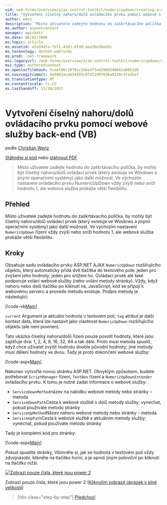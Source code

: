 ```yaml
---
uid: web-forms/overview/ajax-control-toolkit/numericupdown/creating-a-numeric-up-down-control-with-a-web-service-backend-vb
title: "Vytvoření číselný nahoru/dolů ovládacího prvku pomocí webové služby back-end (VB) | Microsoft Docs"
author: wenz
description: "Místo uživatele zadejte hodnotu do zaškrtávacího políčka, by mohly být číselný nahoru/dolů ovládací prvek (který existuje ve Windows a jinými operačními systémy) jako další c..."
ms.author: aspnetcontent
manager: wpickett
ms.date: 06/02/2008
ms.topic: article
ms.assetid: afa59dfa-fef1-43d3-8fdd-aea3be36ed3c
ms.technology: dotnet-webforms
ms.prod: .net-framework
msc.legacyurl: /web-forms/overview/ajax-control-toolkit/numericupdown/creating-a-numeric-up-down-control-with-a-web-service-backend-vb
msc.type: authoredcontent
ms.openlocfilehash: 5ceefd6c18761c2abe3f3a4298d340642a0951d6
ms.sourcegitcommit: 9a9483aceb34591c97451997036a9120c3fe2baf
ms.translationtype: MT
ms.contentlocale: cs-CZ
ms.lasthandoff: 11/10/2017
---
```

<a name="creating-a-numeric-updown-control-with-a-web-service-backend-vb"></a>Vytvoření číselný nahoru/dolů ovládacího prvku pomocí webové služby back-end (VB)
====================
podle [Christian Wenz](https://github.com/wenz)

[Stáhněte si kód](http://download.microsoft.com/download/9/3/f/93f8daea-bebd-4821-833b-95205389c7d0/numericupdown1.vb.zip) nebo [stáhnout PDF](http://download.microsoft.com/download/2/d/c/2dc10e34-6983-41d4-9c08-f78f5387d32b/numericupdown1VB.pdf)

> Místo uživatele zadejte hodnotu do zaškrtávacího políčka, by mohly být číselný nahoru/dolů ovládací prvek (který existuje ve Windows a jinými operačními systémy) jako další možnost. Ve výchozím nastavení ovládacího prvku NumericUpDown vždy zvýší nebo sníží hodnotu 1, ale webová služba prokáže větší flexibilitu.


## <a name="overview"></a>Přehled

Místo uživatele zadejte hodnotu do zaškrtávacího políčka, by mohly být číselný nahoru/dolů ovládací prvek (který existuje ve Windows a jinými operačními systémy) jako další možnost. Ve výchozím nastavení `NumericUpDown` řízení vždy zvýší nebo sníží hodnotu 1, ale webová služba prokáže větší flexibilitu.

## <a name="steps"></a>Kroky

Obsahuje sadu ovládacího prvku ASP.NET AJAX `NumericUpDown` rozšiřujícího objektu, který automaticky přidá dvě tlačítka do textového pole: jeden pro zvýšení jeho hodnoty, jeden pro snížení ho. Ovládací prvek ale také podporuje volání webové služby (nebo volání metody stránky). Vždy, když nahoru nebo dolů tlačítko po kliknutí na, JavaScript, kód se připojí k webovému serveru a provede metodu existuje. Podpis metody je následující:

[!code-vb[Main](creating-a-numeric-up-down-control-with-a-web-service-backend-vb/samples/sample1.vb)]

`current` Argument je aktuální hodnota v textovém poli; `tag` atribut je další kontext data, která lze nastavit jako vlastnost `NumericUpDown` rozšiřujícího objektu (ale není povinen).

Tato ukázka číselný nahoru/dolů řízení pouze povolit hodnoty, které jsou zajišťuje dva: 1, 2, 4, 8, 16, 32, 64 a tak dále. Proto musí metoda spustit, když chce uživatel zvýšit hodnotu double původní hodnoty; jiné metody musí dělení hodnoty ve dvou. Tady je proto dokončení webové služby:

[!code-aspx[Main](creating-a-numeric-up-down-control-with-a-web-service-backend-vb/samples/sample2.aspx)]

Nakonec vytvořte novou stránku ASP.NET. Obvyklým způsobem, budete potřebovat `ScriptManager` řízení, `TextBox` řízení a `NumericUpDownExtender` ovládacího prvku. K tomu je nutné zadat informace o webové služby:

- `ServiceDownMethod`název na nabídku webové metody nebo stránky – metoda
- `ServiceDownPath`Cesta k webové službě s dolů metody služby; vynechat, pokud používáte metodu stránky
- `ServiceUpMethod`Název nahoru webové metody nebo stránky – metoda
- `ServiceUpPath`Cesta k webové službě s aktuálním metody služby; vynechat, pokud používáte metodu stránky

Tady je kompletní kód pro stránky:

[!code-aspx[Main](creating-a-numeric-up-down-control-with-a-web-service-backend-vb/samples/sample3.aspx)]

Pokud spustíte stránky, Všimněte si, jak se hodnota v textovém poli vždy zdvojnásobí, klikněte na tlačítko horní, a je oproti jiným poloviční po kliknutí na tlačítko nižší.


[![Zobrazí pouze čísla, které jsou power 2](creating-a-numeric-up-down-control-with-a-web-service-backend-vb/_static/image2.png)](creating-a-numeric-up-down-control-with-a-web-service-backend-vb/_static/image1.png)

Zobrazí pouze čísla, které jsou power 2 ([Kliknutím zobrazit obrázek v plné velikosti](creating-a-numeric-up-down-control-with-a-web-service-backend-vb/_static/image3.png))

>[!div class="step-by-step"]
[Předchozí](creating-a-numeric-up-down-control-with-a-web-service-backend-cs.md)

